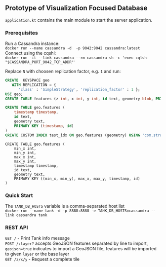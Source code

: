 ## Prototype of Visualization Focused Database

`application.kt` contains the main module to start the server application.

### Prerequisites
Run a Cassandra instance:  
`docker run --name cassandra -d  -p 9042:9042 cassandra:latest`  
Connect using the cqshl:  
`docker run -it --link cassandra --rm cassandra sh -c 'exec cqlsh "$CASSANDRA_PORT_9042_TCP_ADDR"'`

Replace `N` with choosen replication factor, e.g. `1` and run:
```sql
CREATE  KEYSPACE geo
   WITH REPLICATION = { 
      'class' : 'SimpleStrategy', 'replication_factor' : 1 };
USE geo;
CREATE TABLE features (z int, x int, y int, id text, geometry blob, PRIMARY KEY (z, x, y, id));
```

```sql
CREATE TABLE geo.features (
    timestamp timestamp,
    id text,
    geometry text,
    PRIMARY KEY (timestamp, id)
)
CREATE CUSTOM INDEX test_idx ON geo.features (geometry) USING 'com.stratio.cassandra.lucene.Index' WITH OPTIONS = {'refresh_seconds': '1', 'schema': '{fields: { geometry: {type: "geo_shape", max_levels: 3, transformations: [{type: "bbox"}]}}}'};
```

```roomsql
CREATE TABLE geo.features (
    min_x int,
    min_y int,
    max_x int,
    max_y int,
    timestamp timestamp,
    id text,
    geometry text,
    PRIMARY KEY ((min_x, min_y), max_x, max_y, timestamp, id)
)
```


### Quick Start

The `TANK_DB_HOSTS` variable is a comma-separated host list  
`docker run --name tank -d -p 8888:8888 -e TANK_DB_HOSTS=cassandra --link cassandra tank`

### REST API

`GET /` - Print Tank info message  
`POST /:layer?` accepts GeoJSON features separated by line to import, `geojson=true` indicates to import a GeoJSON file, features will be imported to given `layer` or the base layer  
`GET /z/x/y` - Request a complete tile